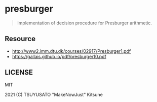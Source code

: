 # presburger

> Implementation of decision procedure for Presburger arithmetic.

## Resource

- <http://www2.imm.dtu.dk/courses/02917/Presburger1.pdf>
- <https://gallais.github.io/pdf/presburger10.pdf>

## LICENSE

MIT

2021 (C) TSUYUSATO "MakeNowJust" Kitsune
